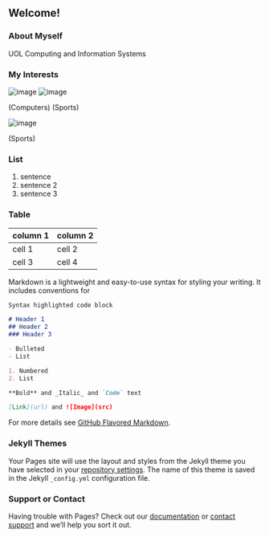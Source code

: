 ## Welcome!

### About Myself

UOL Computing and Information Systems

### My Interests

![image](https://user-images.githubusercontent.com/70319427/91632983-59cd5e00-ea17-11ea-94e9-267ed7e8f62b.png)
![image](https://user-images.githubusercontent.com/70319427/91633019-96995500-ea17-11ea-927d-aa7b338fcc01.png)

(Computers) (Sports)

![image](https://user-images.githubusercontent.com/70319427/91633019-96995500-ea17-11ea-927d-aa7b338fcc01.png)

(Sports)

### List
1. sentence
2. sentence 2
3. sentence 3

### Table

column 1 | column 2
-------- | ---------
cell 1 | cell 2
cell 3 | cell 4 

Markdown is a lightweight and easy-to-use syntax for styling your writing. It includes conventions for

```markdown
Syntax highlighted code block

# Header 1
## Header 2
### Header 3

- Bulleted
- List

1. Numbered
2. List

**Bold** and _Italic_ and `Code` text

[Link](url) and ![Image](src)
```

For more details see [GitHub Flavored Markdown](https://guides.github.com/features/mastering-markdown/).

### Jekyll Themes

Your Pages site will use the layout and styles from the Jekyll theme you have selected in your [repository settings](https://github.com/lx0416/lx.github.io/settings). The name of this theme is saved in the Jekyll `_config.yml` configuration file.

### Support or Contact

Having trouble with Pages? Check out our [documentation](https://docs.github.com/categories/github-pages-basics/) or [contact support](https://github.com/contact) and we’ll help you sort it out.
